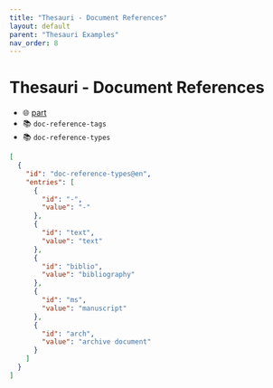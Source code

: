 ```yaml
---
title: "Thesauri - Document References"
layout: default
parent: "Thesauri Examples"
nav_order: 8
---
```


# Thesauri - Document References

- 🌐 [part](https://github.com/vedph/cadmus-general/blob/master/docs/chronotopes.md)
- 📚 `doc-reference-tags`
- 📚 `doc-reference-types`

```json
[
  {
    "id": "doc-reference-types@en",
    "entries": [
      {
        "id": "-",
        "value": "-"
      },
      {
        "id": "text",
        "value": "text"
      },
      {
        "id": "biblio",
        "value": "bibliography"
      },
      {
        "id": "ms",
        "value": "manuscript"
      },
      {
        "id": "arch",
        "value": "archive document"
      }
    ]
  }
]
```
